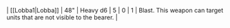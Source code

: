 | [[Lobba1\|Lobba]]  | 48"   | Heavy d6 | 5   | 0   | 1   | Blast. This weapon can target units that are not visible to the bearer. | 